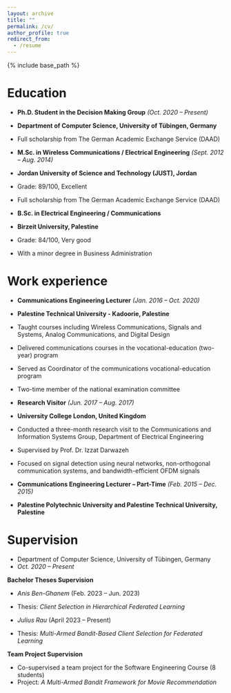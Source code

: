 ```yaml
---
layout: archive
title: ""
permalink: /cv/
author_profile: true
redirect_from:
  - /resume
---
```


{% include base_path %}

Education
======
- **Ph.D. Student in the Decision Making Group** *(Oct. 2020 – Present)*  
-  **Department of Computer Science, University of Tübingen, Germany**  
- Full scholarship from The German Academic Exchange Service (DAAD)

- **M.Sc. in Wireless Communications / Electrical Engineering** *(Sept. 2012 – Aug. 2014)*  
-  **Jordan University of Science and Technology (JUST), Jordan**  
- Grade: 89/100, Excellent  
-  Full scholarship from The German Academic Exchange Service (DAAD)

- **B.Sc. in Electrical Engineering / Communications**  
- **Birzeit University, Palestine**  
- Grade: 84/100, Very good  
-  With a minor degree in Business Administration



Work experience
======
- **Communications Engineering Lecturer** *(Jan. 2016 – Oct. 2020)*  
 - **Palestine Technical University - Kadoorie, Palestine**  
  - Taught courses including Wireless Communications, Signals and Systems, Analog Communications, and Digital Design  
  - Delivered communications courses in the vocational-education (two-year) program  
  - Served as Coordinator of the communications vocational-education program  
  - Two-time member of the national examination committee  

- **Research Visitor** *(Jun. 2017 – Aug. 2017)*  
 - **University College London, United Kingdom**  
  - Conducted a three-month research visit to the Communications and Information Systems Group, Department of Electrical Engineering  
  - Supervised by Prof. Dr. Izzat Darwazeh  
  - Focused on signal detection using neural networks, non-orthogonal communication systems, and bandwidth-efficient OFDM signals

- **Communications Engineering Lecturer – Part-Time** *(Feb. 2015 – Dec. 2015)*  
 - **Palestine Polytechnic University and Palestine Technical University, Palestine**


Supervision
======
-  Department of Computer Science, University of Tübingen, Germany  
 - *Oct. 2020 – Present*  

  **Bachelor Theses Supervision**  
  - *Anis Ben-Ghanem* (Feb. 2023 – Jun. 2023)  
  -  Thesis: *Client Selection in Hierarchical Federated Learning*

  - *Julius Rau* (April 2023 – Present)  
   - Thesis: *Multi-Armed Bandit-Based Client Selection for Federated Learning*

  **Team Project Supervision**  
  - Co-supervised a team project for the Software Engineering Course (8 students)  
   - Project: *A Multi-Armed Bandit Framework for Movie Recommendation*

